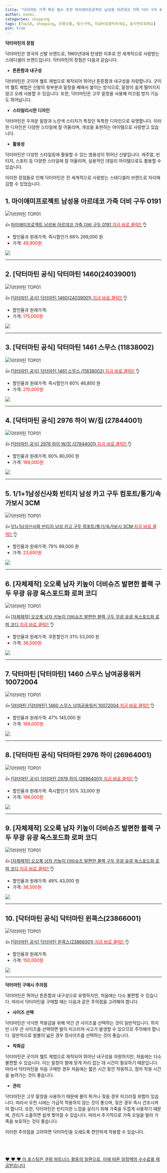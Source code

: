 ```yaml
---
title: "닥터마틴 가격 확인 필수 추천 마이애미프로젝트 남성용 아르데코 가죽 더비 구두 0191 비교 장점 구매가이드"
author: eunmi.
categories: shopping
tags: [Top10, shopping, 유행상품, 필수구매, 지금바로클릭하세요, 놓치면후회해요]
pin: true
---
```

**닥터마틴의 장점**

닥터마틴은 영국의 신발 브랜드로, 1960년대에 탄생한 이후로 전 세계적으로 사랑받는 스테디셀러 브랜드입니다. 닥터마틴의 장점은 다음과 같습니다.

* **튼튼함과 내구성**

닥터마틴은 굿이어 웰트 제법으로 제작되어 뛰어난 튼튼함과 내구성을 자랑합니다. 굿이어 웰트 제법은 신발의 윗부분과 밑창을 꿰매서 붙이는 방식으로, 밑창이 쉽게 떨어지지 않고 오래 사용할 수 있습니다. 또한, 닥터마틴은 고무 밑창을 사용해 미끄럼 방지 기능도 뛰어납니다.

* **스타일리시한 디자인**

닥터마틴은 두꺼운 밑창과 노란색 스티치가 특징인 독특한 디자인으로 유명합니다. 이러한 디자인은 다양한 스타일에 잘 어울리며, 개성을 표현하는 아이템으로 사랑받고 있습니다.

* **활용성**

닥터마틴은 다양한 스타일링에 활용할 수 있는 범용성이 뛰어난 신발입니다. 캐주얼, 빈티지, 스포티 등 다양한 스타일에 잘 어울리며, 실용적인 데일리 아이템으로도 활용할 수 있습니다.

이러한 장점들로 인해 닥터마틴은 전 세계적으로 사랑받는 스테디셀러 브랜드로 자리매김할 수 있었습니다.

   

## 1. 마이애미프로젝트 남성용 아르데코 가죽 더비 구두 0191

![닥터마틴 TOP01](https://thumbnail10.coupangcdn.com/thumbnails/remote/230x230ex/image/vendor_inventory/5783/4786114ea8a3447b7f5fbbac31dd7e0f159e350d2ad40a32bd1341262a6f.jpg)


👍 [마이애미프로젝트 남성용 아르데코 가죽 더비 구두 0191 <font color=red> 지금 바로 클릭!! </font> ](https://link.coupang.com/re/AFFSDP?lptag=AF3617701&subid=GithubCoopas&pageKey=4590512332&traceid=V0-153&itemId=5643448017&vendorItemId=72863446356) 👌 


- 할인율과 원래가격: 즉시할인가 68%  269,000   원
- 가격: <span style='color:red'>49,900원</span>

[![](/discount_price.png)](https://link.coupang.com/re/AFFSDP?lptag=AF3617701&subid=GithubCoopas&pageKey=4590512332&traceid=V0-153&itemId=5643448017&vendorItemId=72863446356)

---


   

## 2. [닥터마틴 공식] 닥터마틴 1460(24039001)

![닥터마틴 TOP01](https://thumbnail8.coupangcdn.com/thumbnails/remote/230x230ex/image/vendor_inventory/4f88/1beba6d9b74cc247d332a959f3ec93cb9c0b3388742e3319985a136a33e4.jpg)


👍 [[닥터마틴 공식] 닥터마틴 1460(24039001) <font color=red> 지금 바로 클릭!! </font> ](https://link.coupang.com/re/AFFSDP?lptag=AF3617701&subid=GithubCoopas&pageKey=1987137071&traceid=V0-153&itemId=3381110125&vendorItemId=71343539898) 👌 


- 할인율과 원래가격: 
- 가격: <span style='color:red'>175,000원</span>

[![](/discount_price.png)](https://link.coupang.com/re/AFFSDP?lptag=AF3617701&subid=GithubCoopas&pageKey=1987137071&traceid=V0-153&itemId=3381110125&vendorItemId=71343539898)

---


   

## 3. [닥터마틴 공식] 닥터마틴 1461 스무스 (11838002)

![닥터마틴 TOP01](https://thumbnail7.coupangcdn.com/thumbnails/remote/230x230ex/image/vendor_inventory/6ffa/756ddea36f55c2dad23be0200878ae81f1c9bc5f469aefd58a68f4ee551c.jpg)


👍 [[닥터마틴 공식] 닥터마틴 1461 스무스 (11838002) <font color=red> 지금 바로 클릭!! </font> ](https://link.coupang.com/re/AFFSDP?lptag=AF3617701&subid=GithubCoopas&pageKey=1987133774&traceid=V0-153&itemId=3381113452&vendorItemId=71343540914) 👌 


- 할인율과 원래가격: 즉시할인가 60%  46,800   원
- 가격: <span style='color:red'>210,000원</span>

[![](/discount_price.png)](https://link.coupang.com/re/AFFSDP?lptag=AF3617701&subid=GithubCoopas&pageKey=1987133774&traceid=V0-153&itemId=3381113452&vendorItemId=71343540914)

---


   

## 4. [닥터마틴 공식] 2976 하이 W/집 (27844001)

![닥터마틴 TOP01](https://thumbnail7.coupangcdn.com/thumbnails/remote/230x230ex/image/vendor_inventory/c037/a6e2754cf356afc476af1c5adb7d16069b98357c40b26015dd0dece0d3dc.jpg)


👍 [[닥터마틴 공식] 2976 하이 W/집 (27844001) <font color=red> 지금 바로 클릭!! </font> ](https://link.coupang.com/re/AFFSDP?lptag=AF3617701&subid=GithubCoopas&pageKey=6801443924&traceid=V0-153&itemId=16056760475&vendorItemId=83260180947) 👌 


- 할인율과 원래가격: 60%  80,000   원
- 가격: <span style='color:red'>168,000원</span>

[![](/discount_price.png)](https://link.coupang.com/re/AFFSDP?lptag=AF3617701&subid=GithubCoopas&pageKey=6801443924&traceid=V0-153&itemId=16056760475&vendorItemId=83260180947)

---


   

## 5. 1/1+1남성신사화 빈티지 남성 카고 구두 컴포트/통기/속가보시 3CM

![닥터마틴 TOP01](https://thumbnail10.coupangcdn.com/thumbnails/remote/230x230ex/image/vendor_inventory/dfd5/90f82b0cbb18c0ec5f08b986073b129e4999c388b69bf951b7177c94ab5f.jpg)


👍 [1/1+1남성신사화 빈티지 남성 카고 구두 컴포트/통기/속가보시 3CM <font color=red> 지금 바로 클릭!! </font> ](https://link.coupang.com/re/AFFSDP?lptag=AF3617701&subid=GithubCoopas&pageKey=7675904786&traceid=V0-153&itemId=20489688318&vendorItemId=87568324508) 👌 


- 할인율과 원래가격: 79%  99,000   원
- 가격: <span style='color:red'>23,600원</span>

[![](/discount_price.png)](https://link.coupang.com/re/AFFSDP?lptag=AF3617701&subid=GithubCoopas&pageKey=7675904786&traceid=V0-153&itemId=20489688318&vendorItemId=87568324508)

---


   

## 6. [자체제작] 오오룩 남자 키높이 더비슈즈 발편한 블랙 구두 무광 유광 옥스포드화 로퍼 코디

![닥터마틴 TOP01](https://thumbnail10.coupangcdn.com/thumbnails/remote/230x230ex/image/vendor_inventory/a704/b60db33b16a3d1ba7338eecf1b013f47abd69d5a865aa3ee07babeb39e26.jpg)


👍 [[자체제작] 오오룩 남자 키높이 더비슈즈 발편한 블랙 구두 무광 유광 옥스포드화 로퍼 코디 <font color=red> 지금 바로 클릭!! </font> ](https://link.coupang.com/re/AFFSDP?lptag=AF3617701&subid=GithubCoopas&pageKey=6266356655&traceid=V0-153&itemId=12789635081&vendorItemId=80055705482) 👌 


- 할인율과 원래가격: 쿠폰할인가 31%  53,000   원
- 가격: <span style='color:red'>36,500원</span>

[![](/discount_price.png)](https://link.coupang.com/re/AFFSDP?lptag=AF3617701&subid=GithubCoopas&pageKey=6266356655&traceid=V0-153&itemId=12789635081&vendorItemId=80055705482)

---


   

## 7. 닥터마틴 [닥터마틴] 1460 스무스 남여공용워커 10072004

![닥터마틴 TOP01](https://thumbnail9.coupangcdn.com/thumbnails/remote/230x230ex/image/vendor_inventory/f991/02aaa1dcce536835b6088a12988dfad2e1e87b54cc1b3e355876bed9b50c.jpg)


👍 [닥터마틴 [닥터마틴] 1460 스무스 남여공용워커 10072004 <font color=red> 지금 바로 클릭!! </font> ](https://link.coupang.com/re/AFFSDP?lptag=AF3617701&subid=GithubCoopas&pageKey=7075487838&traceid=V0-153&itemId=17584791528&vendorItemId=84905353108) 👌 


- 할인율과 원래가격: 47%  145,000   원
- 가격: <span style='color:red'>189,000원</span>

[![](/discount_price.png)](https://link.coupang.com/re/AFFSDP?lptag=AF3617701&subid=GithubCoopas&pageKey=7075487838&traceid=V0-153&itemId=17584791528&vendorItemId=84905353108)

---


   

## 8. [닥터마틴 공식] 닥터마틴 2976 하이 (26964001)

![닥터마틴 TOP01](https://thumbnail7.coupangcdn.com/thumbnails/remote/230x230ex/image/vendor_inventory/5cfc/155149bf0b04909513965ade49e0bdc14b6b73767bbe51577662b21f0a7a.jpg)


👍 [[닥터마틴 공식] 닥터마틴 2976 하이 (26964001) <font color=red> 지금 바로 클릭!! </font> ](https://link.coupang.com/re/AFFSDP?lptag=AF3617701&subid=GithubCoopas&pageKey=6056051945&traceid=V0-153&itemId=11117643258&vendorItemId=78396407007) 👌 


- 할인율과 원래가격: 즉시할인가 55%  33,000   원
- 가격: <span style='color:red'>196,000원</span>

[![](/discount_price.png)](https://link.coupang.com/re/AFFSDP?lptag=AF3617701&subid=GithubCoopas&pageKey=6056051945&traceid=V0-153&itemId=11117643258&vendorItemId=78396407007)

---


   

## 9. [자체제작] 오오룩 남자 키높이 더비슈즈 발편한 블랙 구두 무광 유광 옥스포드화 로퍼 코디

![닥터마틴 TOP01](https://thumbnail10.coupangcdn.com/thumbnails/remote/230x230ex/image/vendor_inventory/a704/b60db33b16a3d1ba7338eecf1b013f47abd69d5a865aa3ee07babeb39e26.jpg)


👍 [[자체제작] 오오룩 남자 키높이 더비슈즈 발편한 블랙 구두 무광 유광 옥스포드화 로퍼 코디 <font color=red> 지금 바로 클릭!! </font> ](https://link.coupang.com/re/AFFSDP?lptag=AF3617701&subid=GithubCoopas&pageKey=6266356655&traceid=V0-153&itemId=12789635080&vendorItemId=80055705479) 👌 


- 할인율과 원래가격: 49%  43,000   원
- 가격: <span style='color:red'>36,500원</span>

[![](/discount_price.png)](https://link.coupang.com/re/AFFSDP?lptag=AF3617701&subid=GithubCoopas&pageKey=6266356655&traceid=V0-153&itemId=12789635080&vendorItemId=80055705479)

---


   

## 10. [닥터마틴 공식] 닥터마틴 윈콕스(23866001)

![닥터마틴 TOP01](https://thumbnail9.coupangcdn.com/thumbnails/remote/230x230ex/image/vendor_inventory/7512/8d20b08c3eb93fdc295dea8eec94762e1eeb6537439a669cb5de8e7a8aeb.jpg)


👍 [[닥터마틴 공식] 닥터마틴 윈콕스(23866001) <font color=red> 지금 바로 클릭!! </font> ](https://link.coupang.com/re/AFFSDP?lptag=AF3617701&subid=GithubCoopas&pageKey=1987140545&traceid=V0-153&itemId=3381118317&vendorItemId=71343539911) 👌 


- 할인율과 원래가격: 
- 가격: <span style='color:red'>150,000원</span>

[![](/discount_price.png)](https://link.coupang.com/re/AFFSDP?lptag=AF3617701&subid=GithubCoopas&pageKey=1987140545&traceid=V0-153&itemId=3381118317&vendorItemId=71343539911)

---
**닥터마틴 구매시 주의점**

닥터마틴은 뛰어난 튼튼함과 내구성으로 유명하지만, 처음에는 다소 불편할 수 있습니다. 따라서 닥터마틴을 구매할 때는 다음과 같은 주의점을 고려해야 합니다.

* **사이즈 선택**

닥터마틴은 넉넉한 착용감을 위해 약간 큰 사이즈를 선택하는 것이 일반적입니다. 하지만 너무 큰 사이즈를 선택하면 발이 미끄러져 사고가 발생할 수 있으므로 주의해야 합니다. 일반적으로 발볼이 넓은 경우 정사이즈를 선택하는 것이 좋습니다.

* **착화감**

닥터마틴은 굿이어 웰트 제법으로 제작되어 뛰어난 내구성을 자랑하지만, 처음에는 다소 불편할 수 있습니다. 이는 밑창이 발에 맞게 자리 잡는 데 시간이 필요하기 때문입니다. 따라서 닥터마틴을 처음 구매한 경우 처음에는 짧은 시간 동안 착용하고, 점차 착용 시간을 늘려가는 것이 좋습니다.

* **관리**

닥터마틴은 고무 밑창을 사용하기 때문에 물이 튀거나 젖을 경우 미끄러질 위험이 있습니다. 따라서 우천 시에는 가급적 착용하지 않는 것이 좋으며, 젖은 경우 즉시 건조시켜야 합니다. 또한, 닥터마틴은 빈티지한 느낌을 살리기 위해 가죽을 두껍게 사용하기 때문에, 관리가 소홀하면 쉽게 찢어질 수 있습니다. 따라서 주기적으로 가죽 오일을 발라 가죽을 보호하는 것이 좋습니다.

이러한 주의점을 고려하면 닥터마틴을 오래도록 편안하게 착용할 수 있습니다.<br><br><br><br><br> [ ❤ ❤ ❤ 이 포스팅은 쿠팡 파트너스 활동의 일환으로, 이에 따른 일정액의 수수료를 제공받습니다](https://link.coupang.com/a/bcEFyh)